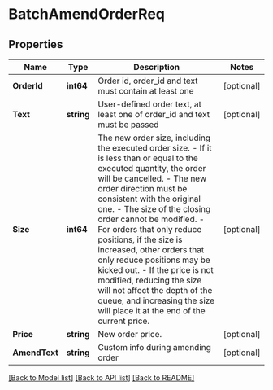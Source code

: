 # BatchAmendOrderReq

## Properties

Name | Type | Description | Notes
------------ | ------------- | ------------- | -------------
**OrderId** | **int64** | Order id, order_id and text must contain at least one | [optional] 
**Text** | **string** | User-defined order text, at least one of order_id and text must be passed | [optional] 
**Size** | **int64** | The new order size, including the executed order size. - If it is less than or equal to the executed quantity, the order will be cancelled. - The new order direction must be consistent with the original one. - The size of the closing order cannot be modified. - For orders that only reduce positions, if the size is increased, other orders that only reduce positions may be kicked out. - If the price is not modified, reducing the size will not affect the depth of the queue, and increasing the size will place it at the end of the current price. | [optional] 
**Price** | **string** | New order price. | [optional] 
**AmendText** | **string** | Custom info during amending order | [optional] 

[[Back to Model list]](../README.md#documentation-for-models) [[Back to API list]](../README.md#documentation-for-api-endpoints) [[Back to README]](../README.md)


